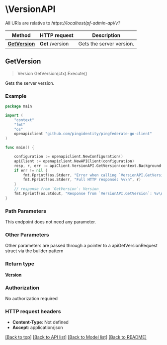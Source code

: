 # \VersionAPI

All URIs are relative to *https://localhost/pf-admin-api/v1*

Method | HTTP request | Description
------------- | ------------- | -------------
[**GetVersion**](VersionAPI.md#GetVersion) | **Get** /version | Gets the server version.



## GetVersion

> Version GetVersion(ctx).Execute()

Gets the server version.

### Example

```go
package main

import (
    "context"
    "fmt"
    "os"
    openapiclient "github.com/pingidentity/pingfederate-go-client"
)

func main() {

    configuration := openapiclient.NewConfiguration()
    apiClient := openapiclient.NewAPIClient(configuration)
    resp, r, err := apiClient.VersionAPI.GetVersion(context.Background()).Execute()
    if err != nil {
        fmt.Fprintf(os.Stderr, "Error when calling `VersionAPI.GetVersion``: %v\n", err)
        fmt.Fprintf(os.Stderr, "Full HTTP response: %v\n", r)
    }
    // response from `GetVersion`: Version
    fmt.Fprintf(os.Stdout, "Response from `VersionAPI.GetVersion`: %v\n", resp)
}
```

### Path Parameters

This endpoint does not need any parameter.

### Other Parameters

Other parameters are passed through a pointer to a apiGetVersionRequest struct via the builder pattern


### Return type

[**Version**](Version.md)

### Authorization

No authorization required

### HTTP request headers

- **Content-Type**: Not defined
- **Accept**: application/json

[[Back to top]](#) [[Back to API list]](../README.md#documentation-for-api-endpoints)
[[Back to Model list]](../README.md#documentation-for-models)
[[Back to README]](../README.md)


